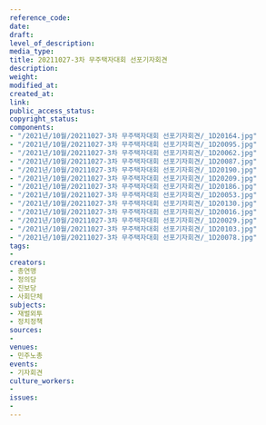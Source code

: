 ```yaml
---
reference_code: 
date: 
draft: 
level_of_description: 
media_type: 
title: 20211027-3차 무주택자대회 선포기자회견
description: 
weight: 
modified_at: 
created_at: 
link: 
public_access_status: 
copyright_status: 
components:
- "/2021년/10월/20211027-3차 무주택자대회 선포기자회견/_1D20164.jpg"
- "/2021년/10월/20211027-3차 무주택자대회 선포기자회견/_1D20095.jpg"
- "/2021년/10월/20211027-3차 무주택자대회 선포기자회견/_1D20062.jpg"
- "/2021년/10월/20211027-3차 무주택자대회 선포기자회견/_1D20087.jpg"
- "/2021년/10월/20211027-3차 무주택자대회 선포기자회견/_1D20190.jpg"
- "/2021년/10월/20211027-3차 무주택자대회 선포기자회견/_1D20209.jpg"
- "/2021년/10월/20211027-3차 무주택자대회 선포기자회견/_1D20186.jpg"
- "/2021년/10월/20211027-3차 무주택자대회 선포기자회견/_1D20053.jpg"
- "/2021년/10월/20211027-3차 무주택자대회 선포기자회견/_1D20130.jpg"
- "/2021년/10월/20211027-3차 무주택자대회 선포기자회견/_1D20016.jpg"
- "/2021년/10월/20211027-3차 무주택자대회 선포기자회견/_1D20029.jpg"
- "/2021년/10월/20211027-3차 무주택자대회 선포기자회견/_1D20103.jpg"
- "/2021년/10월/20211027-3차 무주택자대회 선포기자회견/_1D20078.jpg"
tags:
- 
creators:
- 총연맹
- 정의당
- 진보당
- 사회단체
subjects:
- 재벌외투
- 정치정책
sources:
- 
venues:
- 민주노총
events:
- 기자회견
culture_workers:
- 
issues:
- 
---
```

